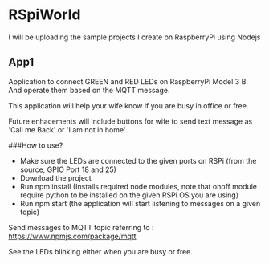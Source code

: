 # RSpiWorld

I will be uploading the sample projects I create on RaspberryPi using Nodejs

## App1
Application to connect GREEN and RED LEDs on RaspberryPi Model 3 B. And operate them based on the MQTT message. 

This application will help your wife know if you are busy in office or free. 

Future enhacements will include buttons for wife to send text message as 'Call me Back' or 'I am not in home'

###How to use?

* Make sure the LEDs are connected to the given ports on RSPi (from the source, GPIO Port 18 and 25)
* Download the project
* Run npm install (Installs required node modules, note that onoff module require python to be installed on the given RSPi OS you are using)
* Run npm start (the application will start listening to messages on a given topic)

Send messages to MQTT topic referring to : https://www.npmjs.com/package/mqtt

See the LEDs blinking either when you are busy or free.

